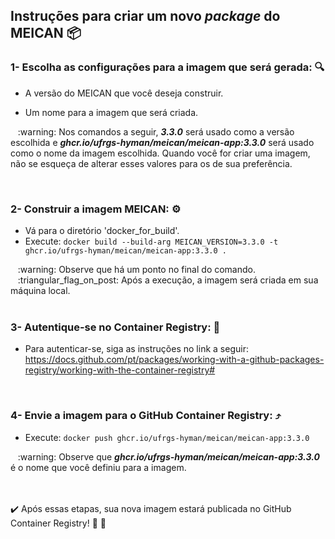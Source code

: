 ## Instruções para criar um novo _package_ do MEICAN :package:

### 1- Escolha as configurações para a imagem que será gerada: :mag:

  * A versão do MEICAN que você deseja construir.

  * Um nome para a imagem que será criada.

<p>&nbsp&nbsp :warning: Nos comandos a seguir, <b><em>3.3.0</em></b> será usado como a versão escolhida e <b><em>ghcr.io/ufrgs-hyman/meican/meican-app:3.3.0</em></b> será usado como o nome da imagem escolhida.
Quando você for criar uma imagem, não se esqueça de alterar esses valores para os de sua preferência.</p>

<br>

### 2- Construir a imagem MEICAN: :gear:
  * Vá para o diretório 'docker_for_build'.
  * Execute: ```docker build --build-arg MEICAN_VERSION=3.3.0 -t ghcr.io/ufrgs-hyman/meican/meican-app:3.3.0 .```

<div>&nbsp&nbsp :warning: Observe que há um ponto no final do comando.</div>
<div>&nbsp&nbsp :triangular_flag_on_post: Após a execução, a imagem será criada em sua máquina local.</div>

<br>

### 3- Autentique-se no Container Registry: :key:

  * Para autenticar-se, siga as instruções no link a seguir: https://docs.github.com/pt/packages/working-with-a-github-packages-registry/working-with-the-container-registry#

<br>

### 4- Envie a imagem para o GitHub Container Registry: :arrow_heading_up:

  * Execute: ```docker push ghcr.io/ufrgs-hyman/meican/meican-app:3.3.0```
   
<div>&nbsp&nbsp :warning: Observe que <b><em>ghcr.io/ufrgs-hyman/meican/meican-app:3.3.0</em></b> é o nome que você definiu para a imagem.</div>

<br>
<br>

:heavy_check_mark: Após essas etapas, sua nova imagem estará publicada no GitHub Container Registry! :confetti_ball: :tada:
